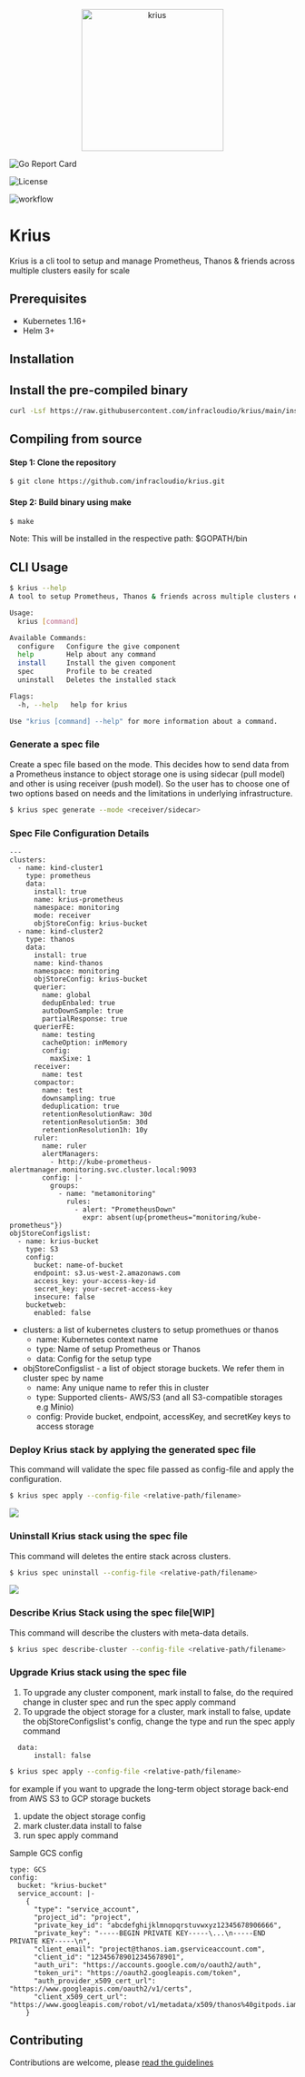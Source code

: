 <p align="center">  
  <img alt="krius" src="./images/krius-02.svg" width="250" height="250">
</p>

![Go Report Card](https://goreportcard.com/badge/github.com/JESWINKNINAN/kube-anchor)  

![License](https://img.shields.io/badge/License-Apache%202.0-blue.svg)

![workflow](https://github.com/infracloudio/krius/actions/workflows/workflow.yaml/badge.svg)


# Krius

Krius is a cli tool to setup and manage Prometheus, Thanos &amp; friends across multiple clusters easily for scale

## Prerequisites

- Kubernetes 1.16+
- Helm 3+

## Installation

## Install the pre-compiled binary

```bash
curl -Lsf https://raw.githubusercontent.com/infracloudio/krius/main/install.sh | bash
```

## Compiling from source

#### Step 1: Clone the repository

```bash
$ git clone https://github.com/infracloudio/krius.git
```

#### Step 2: Build binary using make

```bash
$ make
```

Note: This will be installed in the respective path: $GOPATH/bin

## CLI Usage

```bash
$ krius --help
A tool to setup Prometheus, Thanos & friends across multiple clusters easily for scale .

Usage:
  krius [command]

Available Commands:
  configure   Configure the give component
  help        Help about any command
  install     Install the given component
  spec        Profile to be created
  uninstall   Deletes the installed stack

Flags:
  -h, --help   help for krius

Use "krius [command] --help" for more information about a command.
```

### Generate a spec file

Create a spec file based on the mode. This decides how to send data from a Prometheus instance to object storage one is using sidecar (pull model) and other is using receiver (push model). So the user has to choose one of two options based on needs and the limitations in underlying infrastructure.

```bash
$ krius spec generate --mode <receiver/sidecar>
```

### Spec File Configuration Details

```
---
clusters:
  - name: kind-cluster1
    type: prometheus
    data:
      install: true
      name: krius-prometheus
      namespace: monitoring
      mode: receiver
      objStoreConfig: krius-bucket
  - name: kind-cluster2
    type: thanos
    data:
      install: true
      name: kind-thanos
      namespace: monitoring
      objStoreConfig: krius-bucket
      querier:
        name: global
        dedupEnbaled: true
        autoDownSample: true
        partialResponse: true
      querierFE:
        name: testing
        cacheOption: inMemory
        config:
          maxSixe: 1
      receiver:
        name: test
      compactor:
        name: test
        downsampling: true
        deduplication: true
        retentionResolutionRaw: 30d
        retentionResolution5m: 30d
        retentionResolution1h: 10y
      ruler:
        name: ruler
        alertManagers:
          - http://kube-prometheus-alertmanager.monitoring.svc.cluster.local:9093
        config: |-
          groups:
            - name: "metamonitoring"
              rules:
                - alert: "PrometheusDown"
                  expr: absent(up{prometheus="monitoring/kube-prometheus"})
objStoreConfigslist:
  - name: krius-bucket
    type: S3
    config:
      bucket: name-of-bucket
      endpoint: s3.us-west-2.amazonaws.com
      access_key: your-access-key-id
      secret_key: your-secret-access-key
      insecure: false
    bucketweb:
      enabled: false

```

- clusters: a list of kubernetes clusters to setup promethues or thanos
  - name: Kubernetes context name
  - type: Name of setup Prometheus or Thanos
  - data: Config for the setup type
- objStoreConfigslist - a list of object storage buckets. We refer them in cluster spec by name
  - name: Any unique name to refer this in cluster
  - type: Supported clients- AWS/S3 (and all S3-compatible storages e.g Minio)
  - config: Provide bucket, endpoint, accessKey, and secretKey keys to access storage

### Deploy Krius stack by applying the generated spec file

This command will validate the spec file passed as config-file and apply the configuration.

```bash
$ krius spec apply --config-file <relative-path/filename>
```

![](./images/spec-apply.gif)

### Uninstall Krius stack using the spec file

This command will deletes the entire stack across clusters.

```bash
$ krius spec uninstall --config-file <relative-path/filename>
```

![](./images/spec-destroy.gif)

### Describe Krius Stack using the spec file[WIP]

This command will describe the clusters with meta-data details.

```bash
$ krius spec describe-cluster --config-file <relative-path/filename>
```

### Upgrade Krius stack using the spec file

1. To upgrade any cluster component, mark install to false, do the required change in cluster spec and run the spec apply command
2. To upgrade the object storage for a cluster, mark install to false, update the objStoreConfigslist's config, change the type and run the spec apply command

```
  data:
      install: false
```

```bash
$ krius spec apply --config-file <relative-path/filename>
```

for example if you want to upgrade the long-term object storage back-end from AWS S3 to GCP storage buckets

1. update the object storage config
2. mark cluster.data install to false
3. run spec apply command

Sample GCS config

```
type: GCS
config:
  bucket: "krius-bucket"
  service_account: |-
    {
      "type": "service_account",
      "project_id": "project",
      "private_key_id": "abcdefghijklmnopqrstuvwxyz12345678906666",
      "private_key": "-----BEGIN PRIVATE KEY-----\...\n-----END PRIVATE KEY-----\n",
      "client_email": "project@thanos.iam.gserviceaccount.com",
      "client_id": "123456789012345678901",
      "auth_uri": "https://accounts.google.com/o/oauth2/auth",
      "token_uri": "https://oauth2.googleapis.com/token",
      "auth_provider_x509_cert_url": "https://www.googleapis.com/oauth2/v1/certs",
      "client_x509_cert_url": "https://www.googleapis.com/robot/v1/metadata/x509/thanos%40gitpods.iam.gserviceaccount.com"
    }

```

## Contributing

Contributions are welcome, please [read the guidelines](CONTRIBUTING.md)
